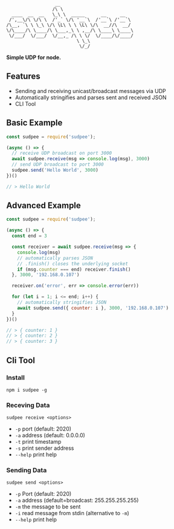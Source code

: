 ```
                  __                           
                 /\ \                          
  ____  __  __   \_\ \  _____      __     __   
 /',__\/\ \/\ \  /'_` \/\ '__`\  /'__`\ /'__`\ 
/\__, `\ \ \_\ \/\ \L\ \ \ \L\ \/\  __//\  __/ 
\/\____/\ \____/\ \___,_\ \ ,__/\ \____\ \____\
 \/___/  \/___/  \/__,_ /\ \ \/  \/____/\/____/
                          \ \_\                
                           \/_/                                        
```

**Simple UDP for node.**

## Features
* Sending and receiving unicast/broadcast messages via UDP
* Automatically stringifies and parses sent and received JSON
* CLI Tool

## Basic Example

```javascript
const sudpee = require('sudpee');

(async () => {
  // receive UDP broadcast on port 3000
  await sudpee.receive(msg => console.log(msg), 3000)
  // send UDP broadcast to port 3000
  sudpee.send('Hello World', 3000)  
})()

// > Hello World
```

## Advanced Example
```javascript
const sudpee = require('sudpee');

(async () => {
  const end = 3

  const receiver = await sudpee.receive(msg => {
    console.log(msg)
    // automatically parses JSON
    // .finish() closes the underlying socket
    if (msg.counter === end) receiver.finish()
  }, 3000, '192.168.0.107')

  receiver.on('error', err => console.error(err))

  for (let i = 1; i <= end; i++) {
    // automatically stringifies JSON
    await sudpee.send({ counter: i }, 3000, '192.168.0.107')
  }
})()

// > { counter: 1 }
// > { counter: 2 }
// > { counter: 3 }
```

## Cli Tool

### Install

`npm i sudpee -g`

### Receving Data

`sudpee receive <options>`
* `-p` port (default: 2020)
* `-a` address (default: 0.0.0.0)
* `-t` print timestamp
* `-s` print sender address
* `--help` print help

### Sending Data

`sudpee send <options>`
* `-p` Port (default: 2020)
* `-a` address (default=broadcast: 255.255.255.255)
* `-m` the message to be sent
* `-i` read message from stdin (alternative to `-m`)
* `--help` print help